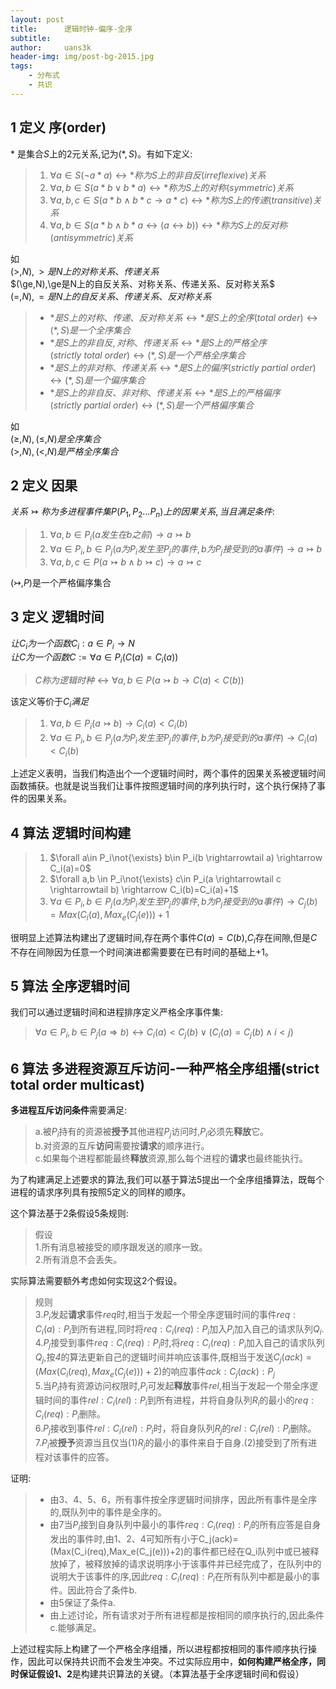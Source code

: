 ```yaml
---
layout: post
title:      逻辑时钟-偏序-全序
subtitle:   
author:     uans3k
header-img: img/post-bg-2015.jpg
tags:
    - 分布式
    - 共识
---
```


## 1 定义 序(order)  
 $*$ 是集合$S$上的2元关系,记为$(*,S)$。有如下定义:  
>1. $\forall a \in S(\neg a*a) \leftrightarrow *称为S上的非自反(irreflexive)关系$  
>2. $\forall a,b \in S(a*b \lor b*a )\leftrightarrow *称为S上的对称(symmetric)关系$  
>3. $\forall a,b,c \in S(a*b \land b*c\rightarrow a*c )\leftrightarrow *称为S上的传递(transitive)关系$      
>4. $\forall a,b \in S(a*b \land b*a\leftrightarrow (a \leftrightarrow b))\leftrightarrow *称为S上的反对称(antisymmetric)关系$      

如   
$(>,N),>是N上的对称关系、传递关系$  
$(\ge,N),\ge是N上的自反关系、对称关系、传递关系、反对称关系$  
$(=,N),=是N上的自反关系、传递关系、反对称关系$  

>- $*是S上的对称、传递、反对称关系 \leftrightarrow * 是 S上的全序(total\  order)\leftrightarrow (*,S)是一个全序集合$  
>- $*是S上的非自反,对称、传递关系 \leftrightarrow * 是 S上的严格全序(strictly\ total\  order)\leftrightarrow (*,S)是一个严格全序集合$
>- $*是S上的非对称、传递关系 \leftrightarrow * 是 S上的偏序(strictly\ partial\  order)\leftrightarrow (*,S)是一个偏序集合$    
>- $*是S上的非自反、非对称、传递关系 \leftrightarrow * 是 S上的严格偏序(strictly\ partial\  order)\leftrightarrow (*,S)是一个严格偏序集合$  

如   
$(\ge,N),(\le,N)是全序集合$  
$(>,N),(<,N)是严格全序集合$  


## 2 定义 因果
$关系\rightarrowtail 称为多进程事件集P(P_1,P_2...P_n)上的因果关系,当且满足条件:$  
>1. $\forall a,b \in P_i(a发生在b之前) \rightarrow a\rightarrowtail b$
>2. $\forall a \in P_i,b \in P_j(a为P_i发生至P_j的事件,b为P_j接受到的a事件) \rightarrow a\rightarrowtail b$
>3. $\forall a,b,c \in P(a \rightarrowtail  b \land b \rightarrowtail c)\rightarrow a\rightarrowtail c$

$(\rightarrowtail,P)$是一个严格偏序集合


## 3 定义 逻辑时间
$让C_i 为一个函数 C_i:a \in P_i \rightarrow N$  
$让C为一个函数C:=\forall a\in P_i (C(a)=C_i(a))$  
> $C称为逻辑时种 \leftrightarrow \forall a,b \in P(a \rightarrowtail b  \rightarrow  C(a)<C(b))$

该定义等价于$C_i满足$
>1. $\forall a,b \in P_i (a \rightarrowtail b) \rightarrow C_i(a)<C_i(b)$
>2. $\forall a \in P_i,b \in P_j(a为P_i发生至P_j的事件,b为P_j接受到的a事件) \rightarrow C_i(a)<C_i(b)$

上述定义表明，当我们构造出个一个逻辑时间时，两个事件的因果关系被逻辑时间函数捕获。也就是说当我们让事件按照逻辑时间的序列执行时，这个执行保持了事件的因果关系。

## 4 算法 逻辑时间构建
>1. $\forall a\in P_i\not{\exists} b\in P_i(b \rightarrowtail a) \rightarrow C_i(a)=0$
>2. $\forall a,b \in P_i\not{\exists} c\in P_i(a \rightarrowtail c \rightarrowtail b) \rightarrow C_i(b)=C_i(a)+1$  
>3. $\forall a \in P_i,b \in P_j(a为P_i发生至P_j的事件,b为P_j接受到的a事件) \rightarrow C_j(b)=Max(C_i(a),Max_e(C_j(e)))+1$

很明显上述算法构建出了逻辑时间,存在两个事件$C(a)=C(b)$,$C_i$存在间隙,但是$C$不存在间隙因为任意一个时间演进都需要要在已有时间的基础上+1。

## 5 算法 全序逻辑时间
我们可以通过逻辑时间和进程排序定义严格全序事件集:  
> $\forall a \in P_i,b \in P_j(a\Rightarrow b) \leftrightarrow C_i(a)<C_j(b) \lor (C_i(a)=C_j(b)\land i<j)$  

## 6 算法 多进程资源互斥访问-一种严格全序组播(strict total order multicast)
**多进程互斥访问条件**需要满足:
>a.被$P_i$持有的资源被**授予**其他进程$P_j$访问时,$P_i$必须先**释放**它。  
>b.对资源的互斥**访问**需要按**请求**的顺序进行。  
>c.如果每个进程都能最终**释放**资源,那么每个进程的**请求**也最终能执行。  

为了构建满足上述要求的算法,我们可以基于算法5提出一个全序组播算法，既每个进程的请求序列具有按照5定义的同样的顺序。

这个算法基于2条假设5条规则:  
> 假设    
> 1.所有消息被接受的顺序跟发送的顺序一致。   
> 2.所有消息不会丢失。  

实际算法需要额外考虑如何实现这2个假设。 
> 规则  
> 3.$P_i$发起**请求**事件$req$时,相当于发起一个带全序逻辑时间的事件$req:C_i(a):P_i$到所有进程,同时将$req:C_i(req):P_i$加入$P_i$加入自己的请求队列$Q_i$.  
> 4.$P_j$接受到事件$req:C_i(req):P_i$时,将$req:C_i(req):P_i$加入自己的请求队列$Q_j$,按*4*的算法更新自己的逻辑时间并响应该事件,既相当于发送$C_j(ack)=(Max(C_i(req),Max_e(C_j(e)))+2)$的响应事件$ack:C_j(ack):P_j$    
> 5.当$P_i$持有资源访问权限时,$P_i$可发起**释放**事件$rel$,相当于发起一个带全序逻辑时间的事件$rel:C_i(rel):P_i$到所有进程，并将自身队列$R_i$的最小的$req:C_i(req):P_i$删除。  
> 6.$P_j$接收到事件$rel:C_i(rel):P_i$时，将自身队列$R_j$的$rel:C_i(rel):P_i$删除。  
> 7.$P_i$被**授予**资源当且仅当(1)$R_j$的最小的事件来自于自身.(2)接受到了所有进程对该事件的应答。

证明:
>- 由3、4、5、6，所有事件按全序逻辑时间排序，因此所有事件是全序的,既队列中的事件是全序的。  
>- 由7当$P_i$接到自身队列中最小的事件$req:C_i(req):P_i$的所有应答是自身发出的事件时,由1、2、4可知所有小于C_j(ack)=(Max(C_i(req),Max_e(C_j(e)))+2)的事件都已经在Q_i队列中或已被释放掉了，被释放掉的请求说明序小于该事件并已经完成了，在队列中的说明大于该事件的序,因此$req:C_i(req):P_i$在所有队列中都是最小的事件。因此符合了条件b.   
>- 由5保证了条件a. 
>- 由上述讨论，所有请求对于所有进程都是按相同的顺序执行的,因此条件c.能够满足。

上述过程实际上构建了一个严格全序组播，所以进程都按相同的事件顺序执行操作，因此可以保持共识而不会发生冲突。不过实际应用中，**如何构建严格全序，同时保证假设1、2**是构建共识算法的关键。（本算法基于全序逻辑时间和假设）